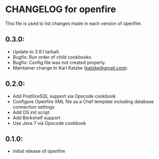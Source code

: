 # CHANGELOG for openfire

This file is used to list changes made in each version of openfire.

## 0.3.0: 

* Update to 3.9.1 tarball.
* Bugfix: Run order of child cookbooks.
* Bugfix: Config file was not created properly.
* Maintainer change to Karl Katzke (katzke@gmail.com). 

## 0.2.0:

* Add PostGreSQL support via Opscode cookbook
* Configure Openfire XML file as a Chef template including database connection settings
* Add OS init script
* Add Berkshelf support
* Use Java 7 via Opscode cookbook

## 0.1.0:

* Initial release of openfire
